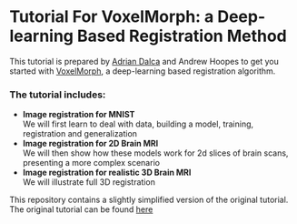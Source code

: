# Tutorial For VoxelMorph: a Deep-learning Based Registration Method

This tutorial is prepared by [Adrian Dalca](http://adalca.mit.edu) and Andrew Hoopes to get you started with [VoxelMorph](https://github.com/voxelmorph/voxelmorph), a deep-learning based registration algorithm.

### The tutorial includes:
- **Image registration for MNIST**   
We will first learn to deal with data, building a model, training, registration and generalization
- **Image registration for 2D Brain MRI**  
We will then show how these models work for 2d slices of brain scans, presenting a more complex scenario    
- **Image registration for realistic 3D Brain MRI**  
We will illustrate full 3D registration

This repository contains a slightly simplified version of the original tutorial. The original tutorial can be found [here](https://github.com/learn2reg/tutorials2019/blob/master/unsupervised/unsupervised_core.ipynb)